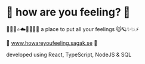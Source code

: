 # 💜 how are you feeling? 💜
👩🏻‍💻⭐️☁️🙋🏼‍♀️🐱 a place to put all your feelings 🐱🪐✨💥⚡️

💜 www.howareyoufeeling.sagak.se 💜

developed using React, TypeScript, NodeJS & SQL

